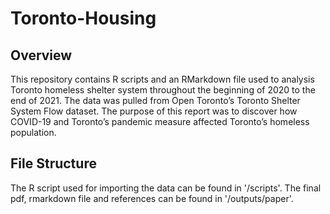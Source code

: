 # Toronto-Housing

## Overview
This repository contains R scripts and an RMarkdown file used to analysis Toronto homeless shelter system throughout the beginning of 2020 to the end of 2021. The data was pulled from Open Toronto’s Toronto Shelter System Flow dataset. The purpose of this report was to discover how COVID-19 and Toronto’s pandemic measure affected Toronto’s homeless population. 


## File Structure
The R script used for importing the data can be found in '/scripts'. The final pdf, rmarkdown file and references can be found in '/outputs/paper'. 